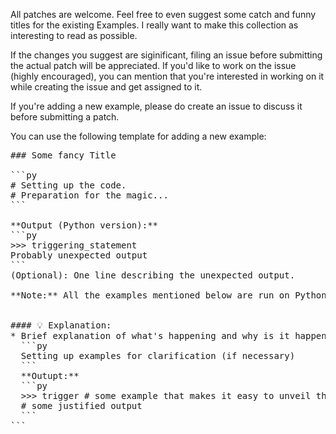 All patches are welcome. Feel free to even suggest some catch and funny titles for the existing Examples. I really want to make this collection as interesting to read as possible.

If the changes you suggest are siginificant, filing an issue before submitting the actual patch will be appreciated. If you'd like to work on the issue (highly encouraged), you can mention that you're interested in working on it while creating the issue and get assigned to it.

If you're adding a new example, please do create an issue to discuss it before submitting a patch.

You can use the following template for adding a new example:

<pre>
### Some fancy Title

```py
# Setting up the code.
# Preparation for the magic...
```

**Output (Python version):**
```py
>>> triggering_statement
Probably unexpected output
```
(Optional): One line describing the unexpected output.

**Note:** All the examples mentioned below are run on Python 3.5.2 interactive interpreter unless explicitly specified.


#### 💡 Explanation:
* Brief explanation of what's happening and why is it happening.
  ```py
  Setting up examples for clarification (if necessary)
  ```
  **Outupt:**
  ```py
  >>> trigger # some example that makes it easy to unveil the magic
  # some justified output
  ```
```
</pre>
